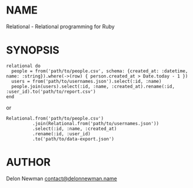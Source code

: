 # NAME

Relational - Relational programming for Ruby

# SYNOPSIS

    relational do
      people = from('path/to/people.csv', schema: {created_at: :datetime, name: :string}).where(->(row) { person.created_at > Date.today - 1 })
      users = from('path/to/usernames.json').select(:id, :name)
      people.join(users).select(:id, :name, :created_at).rename(:id, :user_id).to('path/to/report.csv')
    end
    
or

    Relational.from('path/to/people.csv')
              .join(Relational.from('path/to/usernames.json'))
              .select(:id, :name, :created_at)
              .rename(:id, :user_id)
              .to('path/to/data-export.json')

# AUTHOR

Delon Newman <contact@delonnewman.name>

